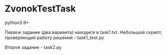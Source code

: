 # ZvonokTestTask

python3.9+

Первое задание (два варианта) находися в task1.txt. Небольшой скрипт, проверяющий работу решений - task1_test.py

Второе задание - task2.py
